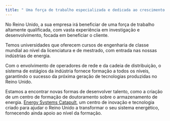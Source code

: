 ```yaml
---
title: " Uma força de trabalho especializada e dedicada ao crescimento da indústria"
---
```

No Reino Unido, a sua empresa irá beneficiar de uma força de trabalho altamente qualificada, com vasta experiência em investigação e desenvolvimento, focada em beneficiar o cliente.
 
Temos universidades que oferecem cursos de engenharia de classe mundial ao nível da licenciatura e de mestrado, com entrada nas nossas indústrias de energia.
 
Com o envolvimento de operadores de rede e da cadeia de distribuição, o sistema de estágios da indústria fornece formação a todos os níveis, garantindo o sucesso da próxima geração de tecnologias produzidas no Reino Unido.
 
Estamos a encontrar novas formas de desenvolver talento, como a criação de um centro de formação de doutoramento sobre o armazenamento de energia. [Energy Systems Catapult](https://es.catapult.org.uk/), um centro de inovação e tecnologia criado para ajudar o Reino Unido a transformar o seu sistema energético, fornecendo ainda apoio ao nível da formação.